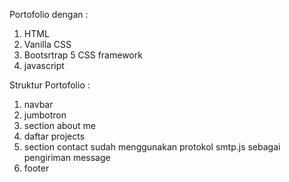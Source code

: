 Portofolio dengan :

1. HTML
2. Vanilla CSS
3. Bootsrtrap 5 CSS framework
4. javascript

Struktur Portofolio :

1. navbar
2. jumbotron
3. section about me
4. daftar projects
5. section contact sudah menggunakan protokol smtp.js sebagai pengiriman message
6. footer
